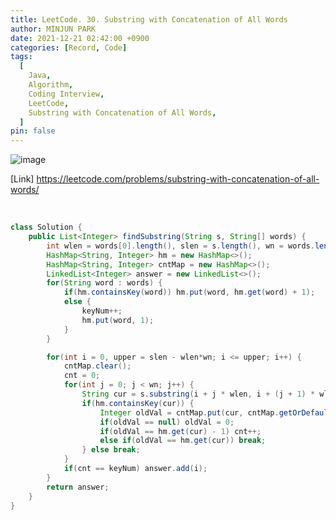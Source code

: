 ```yaml
---
title: LeetCode. 30. Substring with Concatenation of All Words
author: MINJUN PARK
date: 2021-12-21 02:42:00 +0900
categories: [Record, Code]
tags:
  [
    Java,
    Algorithm,
    Coding Interview,
    LeetCode,
    Substring with Concatenation of All Words,
  ]
pin: false
---
```


![image](https://user-images.githubusercontent.com/55131164/146821438-9874ee73-c746-4fd3-adf0-658e277a52e3.png)

[Link] <https://leetcode.com/problems/substring-with-concatenation-of-all-words/>

<br>

```java
class Solution {
    public List<Integer> findSubstring(String s, String[] words) {
        int wlen = words[0].length(), slen = s.length(), wn = words.length, cnt, keyNum = 0;
        HashMap<String, Integer> hm = new HashMap<>();
        HashMap<String, Integer> cntMap = new HashMap<>();
        LinkedList<Integer> answer = new LinkedList<>();
        for(String word : words) {
            if(hm.containsKey(word)) hm.put(word, hm.get(word) + 1);
            else {
                keyNum++;
                hm.put(word, 1);
            }
        }

        for(int i = 0, upper = slen - wlen*wn; i <= upper; i++) {
            cntMap.clear();
            cnt = 0;
            for(int j = 0; j < wn; j++) {
                String cur = s.substring(i + j * wlen, i + (j + 1) * wlen);
                if(hm.containsKey(cur)) {
                    Integer oldVal = cntMap.put(cur, cntMap.getOrDefault(cur, 0) + 1);
                    if(oldVal == null) oldVal = 0;
                    if(oldVal == hm.get(cur) - 1) cnt++;
                    else if(oldVal == hm.get(cur)) break;
                } else break;
            }
            if(cnt == keyNum) answer.add(i);
        }
        return answer;
    }
}
```
